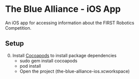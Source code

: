 The Blue Alliance - iOS App
=====================

An iOS app for accessing information about the FIRST Robotics Competition.

Setup
-----
0. Install [Cocoapods](http://guides.cocoapods.org/using/getting-started.html#getting-started) to install package dependencies
	* sudo gem install cocoapods
	* pod install
	* Open the project (the-blue-alliance-ios.xcworkspace)
